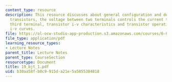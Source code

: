 ```yaml
---
content_type: resource
description: This resource discusses about general configuration and definitions of
  transistors, the voltage between two terminals controls the current through the
  third terminal, transistor i-v characteristics and transistor operation and characteristic
  i-v curves.
file: https://ol-ocw-studio-app-production.s3.amazonaws.com/courses/6-071j-introduction-to-electronics-signals-and-measurement-spring-2006/b30aa58fb0c9915da21e5a5855384818_19_bjt_1.pdf
file_type: application/pdf
learning_resource_types:
- Lecture Notes
parent_title: Lecture Notes
parent_type: CourseSection
resourcetype: Document
title: 19_bjt_1.pdf
uid: b30aa58f-b0c9-915d-a21e-5a5855384818
---
```

